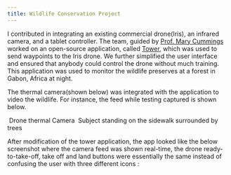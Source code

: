 ```yaml
---
title: Wildlife Conservation Project
---
```


I contributed in integrating an existing commercial drone(Iris), an infrared camera, and a tablet controller. The team, guided by [Prof. Mary Cummings](https://pratt.duke.edu/faculty/missy-cummings) worked on an open-source application, called [Tower](https://github.com/DroidPlanner/Tower), which was used to send waypoints to the Iris drone. We further simplified the user interface and ensured that anybody could control the drone without much training. This application was used to monitor the wildlife preserves at a forest in Gabon, Africa at night. 

The thermal camera(shown below) was integrated with the application to video the wildlife. For instance, the feed while testing captured is shown below. 

<img src="https://sakshiagarwal.github.io/drone-thermal-camera.PNG" alt="">
Drone thermal Camera

<img src="https://sakshiagarwal.github.io/testing.PNG" alt="">
Subject standing on the sidewalk surrounded by trees

After modification of the tower application, the app looked like the below screenshot where the camera feed was shown real-time, the drone ready-to-take-off, take off and land buttons were essentially the same instead of confusing the user with three different icons : 

<img src="https://sakshiagarwal.github.io/tower-app-developed.PNG" alt="">

